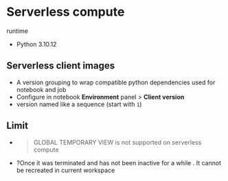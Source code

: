 # Serverless compute
runtime
- Python 3.10.12


## Serverless client images
- A version grouping to wrap compatible python dependencies used for notebook and job
- Configure in notebook **Environment** panel > **Client version**
- version named like a sequence (start with `1`)


## Limit
- > GLOBAL TEMPORARY VIEW is not supported on serverless compute
- ?Once it was terminated and has not been inactive for a while . It cannot be recreated in current workspace
